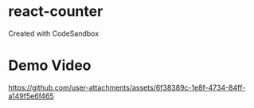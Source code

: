 # react-counter
Created with CodeSandbox

# Demo Video

https://github.com/user-attachments/assets/6f38389c-1e8f-4734-84ff-a149f5e6f465

